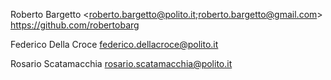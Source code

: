 Roberto Bargetto <roberto.bargetto@polito.it;roberto.bargetto@gmail.com> <https://github.com/robertobarg>

Federico Della Croce <federico.dellacroce@polito.it>

Rosario Scatamacchia <rosario.scatamacchia@polito.it>